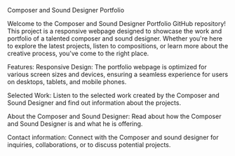 Composer and Sound Designer Portfolio

Welcome to the Composer and Sound Designer Portfolio GitHub repository! This project is a responsive webpage designed to showcase the work and portfolio of a talented composer and sound designer. Whether you're here to explore the latest projects, listen to compositions, or learn more about the creative process, you've come to the right place.

Features:
Responsive Design: The portfolio webpage is optimized for various screen sizes and devices, ensuring a seamless experience for users on desktops, tablets, and mobile phones.

Selected Work: Listen to the selected work created by the Composer and Sound Designer and find out information about the projects.

About the Composer and Sound Designer: Read about how the Composer and Sound Designer is and what he is offering.

Contact information: Connect with the Composer and sound designer for inquiries, collaborations, or to discuss potential projects.
